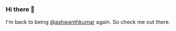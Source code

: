 ### Hi there 👋

I'm back to being [@ashwanthkumar](https://github.com/ashwanthkumar) again. So check me out there.
